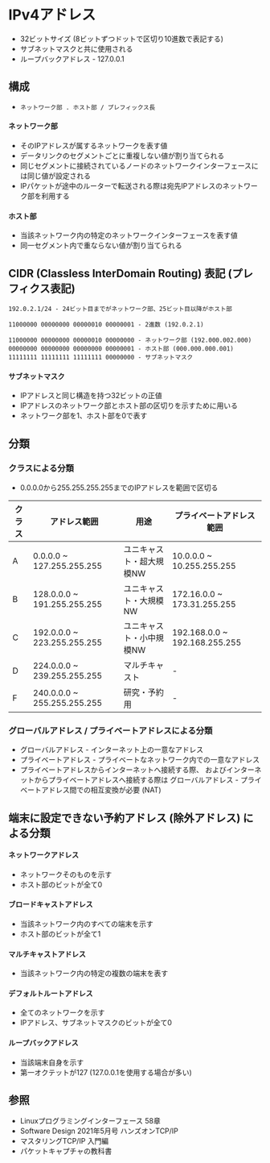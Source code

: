 # IPv4アドレス
- 32ビットサイズ (8ビットずつドットで区切り10進数で表記する)
- サブネットマスクと共に使用される
- ループバックアドレス - 127.0.0.1

## 構成
- `ネットワーク部 . ホスト部 / プレフィックス長`

#### ネットワーク部
- そのIPアドレスが属するネットワークを表す値
- データリンクのセグメントごとに重複しない値が割り当てられる
- 同じセグメントに接続されているノードのネットワークインターフェースには同じ値が設定される
- IPパケットが途中のルーターで転送される際は宛先IPアドレスのネットワーク部を利用する

#### ホスト部
- 当該ネットワーク内の特定のネットワークインターフェースを表す値
- 同一セグメント内で重ならない値が割り当てられる

## CIDR (Classless InterDomain Routing) 表記 (プレフィクス表記)

```
192.0.2.1/24 - 24ビット目までがネットワーク部、25ビット目以降がホスト部

11000000 00000000 00000010 00000001 - 2進数 (192.0.2.1)

11000000 00000000 00000010 00000000 - ネットワーク部 (192.000.002.000)
00000000 00000000 00000000 00000001 - ホスト部 (000.000.000.001)
11111111 11111111 11111111 00000000 - サブネットマスク
```

#### サブネットマスク
- IPアドレスと同じ構造を持つ32ビットの正値
- IPアドレスのネットワーク部とホスト部の区切りを示すために用いる
- ネットワーク部を1、ホスト部を0で表す

## 分類
### クラスによる分類
- 0.0.0.0から255.255.255.255までのIPアドレスを範囲で区切る

| クラス | アドレス範囲                | 用途                     | プライベートアドレス範囲      |
| -      | -                           | -                        | -                             |
| A      | 0.0.0.0   ~ 127.255.255.255 | ユニキャスト・超大規模NW | 10.0.0.0    ~ 10.255.255.255  |
| B      | 128.0.0.0 ~ 191.255.255.255 | ユニキャスト・大規模NW   | 172.16.0.0  ~ 173.31.255.255  |
| C      | 192.0.0.0 ~ 223.255.255.255 | ユニキャスト・小中規模NW | 192.168.0.0 ~ 192.168.255.255 |
| D      | 224.0.0.0 ~ 239.255.255.255 | マルチキャスト           | -                             |
| F      | 240.0.0.0 ~ 255.255.255.255 | 研究・予約用             | -                             |

### グローバルアドレス / プライベートアドレスによる分類
- グローバルアドレス - インターネット上の一意なアドレス
- プライベートアドレス - プライベートなネットワーク内での一意なアドレス
- プライベートアドレスからインターネットへ接続する際、
  およびインターネットからプライベートアドレスへ接続する際は
  グローバルアドレス - プライベートアドレス間での相互変換が必要 (NAT)

## 端末に設定できない予約アドレス (除外アドレス) による分類
#### ネットワークアドレス
- ネットワークそのものを示す
- ホスト部のビットが全て0

#### ブロードキャストアドレス
- 当該ネットワーク内のすべての端末を示す
- ホスト部のビットが全て1

#### マルチキャストアドレス
- 当該ネットワーク内の特定の複数の端末を表す

#### デフォルトルートアドレス
- 全てのネットワークを示す
- IPアドレス、サブネットマスクのビットが全て0

#### ループバックアドレス
- 当該端末自身を示す
- 第一オクテットが127 (127.0.0.1を使用する場合が多い)

## 参照
- Linuxプログラミングインターフェース 58章
- Software Design 2021年5月号 ハンズオンTCP/IP
- マスタリングTCP/IP 入門編
- パケットキャプチャの教科書
